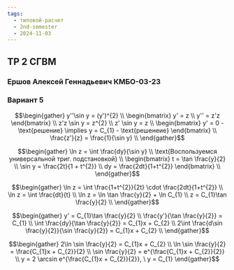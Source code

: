 ```yaml
---
tags:
  - типовой-расчет
  - 2nd-semester
  - 2024-11-03
---
```


## ТР 2 СГВМ

### Ершов Алексей Геннадьевич КМБО-03-23

### Вариант 5

$$\begin{gather}
y''\sin y = (y')^{2} \\
\begin{bmatrix}
y' = z \\
y'' = z'z
\end{bmatrix} \\
z'z \sin y = z^{2} \\
z' \sin y = z \\
\begin{bmatrix}
y' = 0 - \text{решение} \implies y = C_{1} - \text{решенеие}
\end{bmatrix} \\
\frac{z'}{z} = \frac{1}{\sin y} \\
\end{gather}$$

$$\begin{gather}
\ln z = \int \frac{dy}{\sin y} \\
\text{Воспользуемся универсальной триг. подстановкой} \\
\begin{bmatrix}
t = \tan \frac{y}{2} \\
\sin y = \frac{2t}{1 + t^{2}} \\
dy = \frac{2dt}{1+t^{2}}
\end{bmatrix} \\
\end{gather}$$

$$\begin{gather}
\ln z = \int \frac{1+t^{2}}{2t} \cdot \frac{2dt}{1+t^{2}} \\
\ln z = \int \frac{dt}{t} \\
\ln z = \ln \tan \frac{y}{2} + \ln C_{1} \\
z = C_{1}\tan \frac{y}{2} \\
\end{gather}$$

$$\begin{gather}
y' = C_{1}\tan \frac{y}{2} \\
\frac{y'}{\tan \frac{y}{2}} = C_{1} \\
\int \frac{dy}{\tan \frac{y}{2}} = C_{1}x + C_{2} \\
2\int \frac{d\sin \frac{y}{2}}{\sin \frac{y}{2}} = C_{1}x + C_{2} \\
\end{gather}$$

$$\begin{gather}
2\ln \sin \frac{y}{2} = C_{1}x + C_{2} \\
\ln \sin \frac{y}{2} = \frac{C_{1}x + C_{2}}{2} \\
\sin \frac{y}{2} = e^{\frac{C_{1}x + C_{2}}{2}} \\
y = 2 \arcsin e^{\frac{C_{1}x + C_{2}}{2}}, \ y = C_{1}
\end{gather}$$
